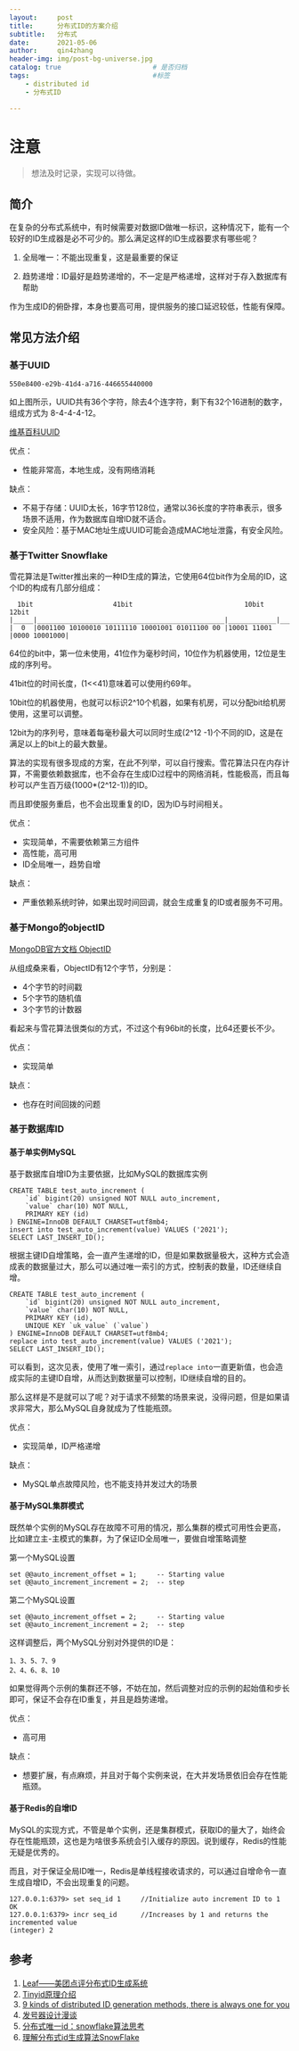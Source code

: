 ```yaml
---
layout:     post
title:      分布式ID的方案介绍
subtitle:   分布式
date:       2021-05-06
author:     qin4zhang
header-img: img/post-bg-universe.jpg 
catalog: true 						# 是否归档
tags:								#标签
    - distributed id
    - 分布式ID

---
```

# 注意
> 想法及时记录，实现可以待做。

## 简介

在复杂的分布式系统中，有时候需要对数据ID做唯一标识，这种情况下，能有一个较好的ID生成器是必不可少的。那么满足这样的ID生成器要求有哪些呢？

1. 全局唯一：不能出现重复，这是最重要的保证

2. 趋势递增：ID最好是趋势递增的，不一定是严格递增，这样对于存入数据库有帮助

作为生成ID的俯卧撑，本身也要高可用，提供服务的接口延迟较低，性能有保障。


## 常见方法介绍

### 基于UUID

```
550e8400-e29b-41d4-a716-446655440000
```

如上图所示，UUID共有36个字符，除去4个连字符，剩下有32个16进制的数字，组成方式为 8-4-4-4-12。

<a href="https://en.wikipedia.org/wiki/Universally_unique_identifier" target="_blank">维基百科UUID</a>

优点：
- 性能非常高，本地生成，没有网络消耗

缺点：
- 不易于存储：UUID太长，16字节128位，通常以36长度的字符串表示，很多场景不适用，作为数据库自增ID就不适合。
- 安全风险：基于MAC地址生成UUID可能会造成MAC地址泄露，有安全风险。

### 基于Twitter Snowflake
雪花算法是Twitter推出来的一种ID生成的算法，它使用64位bit作为全局的ID，这个ID的构成有几部分组成：

```
  1bit                    41bit                            10bit       12bit
|_____|_______________________________________________|____________|_____________|
|  0  |0001100 10100010 10111110 10001001 01011100 00 |10001 11001 |0000 10001000|
```

64位的bit中，第一位未使用，41位作为毫秒时间，10位作为机器使用，12位是生成的序列号。

41bit位的时间长度，(1<<41)意味着可以使用约69年。

10bit位的机器使用，也就可以标识2^10个机器，如果有机房，可以分配bit给机房使用，这里可以调整。

12bit为的序列号，意味着每毫秒最大可以同时生成(2^12 -1)个不同的ID，这是在满足以上的bit上的最大数量。

算法的实现有很多现成的方案，在此不列举，可以自行搜索。雪花算法只在内存计算，不需要依赖数据库，也不会存在生成ID过程中的网络消耗，性能极高，而且每秒可以产生百万级(1000*(2^12-1))的ID。

而且即使服务重启，也不会出现重复的ID，因为ID与时间相关。

优点：
- 实现简单，不需要依赖第三方组件
- 高性能，高可用
- ID全局唯一，趋势自增

缺点：
- 严重依赖系统时钟，如果出现时间回调，就会生成重复的ID或者服务不可用。

### 基于Mongo的objectID

<a href="https://docs.mongodb.com/manual/reference/method/ObjectId/#description" target="_blank">MongoDB官方文档 ObjectID</a>

从组成桑来看，ObjectID有12个字节，分别是：
- 4个字节的时间戳
- 5个字节的随机值
- 3个字节的计数器

看起来与雪花算法很类似的方式，不过这个有96bit的长度，比64还要长不少。

优点：
- 实现简单

缺点：
- 也存在时间回拨的问题

### 基于数据库ID

#### 基于单实例MySQL

基于数据库自增ID为主要依据，比如MySQL的数据库实例

```
CREATE TABLE test_auto_increment (
    `id` bigint(20) unsigned NOT NULL auto_increment, 
    `value` char(10) NOT NULL,
    PRIMARY KEY (id)
) ENGINE=InnoDB DEFAULT CHARSET=utf8mb4;
insert into test_auto_increment(value) VALUES ('2021');
SELECT LAST_INSERT_ID();
```

根据主键ID自增策略，会一直产生递增的ID，但是如果数据量极大，这种方式会造成表的数据量过大，那么可以通过唯一索引的方式，控制表的数量，ID还继续自增。

```
CREATE TABLE test_auto_increment (
    `id` bigint(20) unsigned NOT NULL auto_increment, 
    `value` char(10) NOT NULL,
    PRIMARY KEY (id),
    UNIQUE KEY `uk_value` (`value`)
) ENGINE=InnoDB DEFAULT CHARSET=utf8mb4;
replace into test_auto_increment(value) VALUES ('2021');
SELECT LAST_INSERT_ID();
```

可以看到，这次见表，使用了唯一索引，通过`replace into`一直更新值，也会造成实际的主键ID自增，从而达到数据量可以控制，ID继续自增的目的。

那么这样是不是就可以了呢？对于请求不频繁的场景来说，没得问题，但是如果请求非常大，那么MySQL自身就成为了性能瓶颈。

优点：
- 实现简单，ID严格递增

缺点：
- MySQL单点故障风险，也不能支持并发过大的场景

#### 基于MySQL集群模式

既然单个实例的MySQL存在故障不可用的情况，那么集群的模式可用性会更高，比如建立主-主模式的集群，为了保证ID全局唯一，要做自增策略调整

第一个MySQL设置

```
set @@auto_increment_offset = 1;     -- Starting value
set @@auto_increment_increment = 2;  -- step
```

第二个MySQL设置

```
set @@auto_increment_offset = 2;     -- Starting value
set @@auto_increment_increment = 2;  -- step
```

这样调整后，两个MySQL分别对外提供的ID是：

```
1、3、5、7、9
2、4、6、8、10
```

如果觉得两个示例的集群还不够，不妨在加，然后调整对应的示例的起始值和步长即可，保证不会存在ID重复，并且是趋势递增。

优点：
- 高可用

缺点：
- 想要扩展，有点麻烦，并且对于每个实例来说，在大并发场景依旧会存在性能瓶颈。

#### 基于Redis的自增ID

MySQL的实现方式，不管是单个实例，还是集群模式，获取ID的量大了，始终会存在性能瓶颈，这也是为啥很多系统会引入缓存的原因。说到缓存，Redis的性能无疑是优秀的。

而且，对于保证全局ID唯一，Redis是单线程接收请求的，可以通过自增命令一直生成自增ID，不会出现重复的问题。

```
127.0.0.1:6379> set seq_id 1     //Initialize auto increment ID to 1
OK
127.0.0.1:6379> incr seq_id      //Increases by 1 and returns the incremented value
(integer) 2
```


## 参考

1. <a href="https://tech.meituan.com/2017/04/21/mt-leaf.html" target="_blank">Leaf——美团点评分布式ID生成系统</a>
2. <a href="https://github.com/didi/tinyid/wiki/tinyid%E5%8E%9F%E7%90%86%E4%BB%8B%E7%BB%8D" target="_blank">Tinyid原理介绍</a>
3. <a href="https://www.fatalerrors.org/a/9-kinds-of-distributed-id-generation-methods-there-is-always-one-for-you.html" target="_blank">9 kinds of distributed ID generation methods, there is always one for you</a>
4. <a href="https://sanyuesha.com/2019/03/11/ticket-server/" target="_blank">发号器设计漫谈</a>
5. <a href="https://juejin.cn/post/6844903562007314440" target="_blank">分布式唯一id：snowflake算法思考</a>
6. <a href="https://segmentfault.com/a/1190000011282426" target="_blank">理解分布式id生成算法SnowFlake</a>



